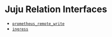 # Juju Relation Interfaces

- [`prometheus_remote_write`](prometheus_remote_write/README.md)
- [`ingress`](ingress/README.md)
